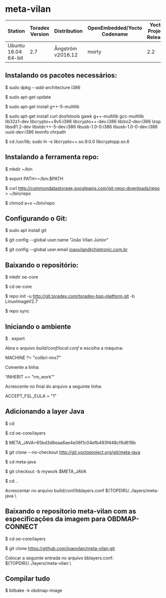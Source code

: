 # meta-vilan
|         Station       |Toradex Version|   Distribution  |OpenEmbedded/Yocto Codename|Yocto Project Release|
|-----------------------|---------------|-----------------|---------------------------|---------------------|
|  Ubuntu 16.04 64-bit  |      2.7      |Ångström v2016.12|          morty            |         2.2         |



## Instalando os pacotes necessários:

$ sudo dpkg --add-architecture i386

$ sudo apt-get update

$ sudo apt-get install g++-5-multilib

$ sudo apt-get install curl dosfstools gawk g++-multilib gcc-multilib lib32z1-dev libcrypto++9v5:i386 libcrypto++-dev:i386 liblzo2-dev:i386 lzop libsdl1.2-dev libstdc++-5-dev:i386 libusb-1.0-0:i386 libusb-1.0-0-dev:i386 uuid-dev:i386 texinfo chrpath

$ cd /usr/lib; sudo ln -s libcrypto++.so.9.0.0 libcryptopp.so.6



## Instalando a ferramenta repo:

$ mkdir ~/bin

$ export PATH=~/bin:$PATH

$ curl http://commondatastorage.googleapis.com/git-repo-downloads/repo > ~/bin/repo

$ chmod a+x ~/bin/repo



## Configurando o Git:

$ sudo apt install git

$ git config --global user.name "João Vilan Júnior"

$ git config --global user.email joaovilan@chiptronic.com.br



## Baixando o repositório:

$ mkdir oe-core

$ cd oe-core

$ repo init -u http://git.toradex.com/toradex-bsp-platform.git -b LinuxImageV2.7

$ repo sync



## Iniciando o ambiente
$ . export



Abra o arquivo *build/conf/local.conf* e escolha a máquina:

MACHINE ?= "colibri-imx7"



Comente a linha:

'INHERIT += "rm_work"'



Acrescente no final do arquivo a seguinte linha:

ACCEPT_FSL_EULA = "1"



## Adicionando a layer Java

$ cd

$ cd oe-core/layers

$ META_JAVA=65bd3d6eaa6ae4e06f1c04efb493f448cf6d619b 

$ git clone --no-checkout http://git.yoctoproject.org/git/meta-java

$ cd meta-java

$ git checkout -b mywork $META_JAVA

$ cd ..



Acrescentar no arquivo build/conf/bblayers.conf
${TOPDIR}/../layers/meta-java \



## Baixando o repositorio meta-vilan com as especificações da imagem para OBDMAP-CONNECT

$ cd oe-core/layers

$ git clone https://github.com/joaovilan/meta-vilan.git



Colocar a seguinte entrada no arquivo bblayers.conf:
${TOPDIR}/../layers/meta-vilan \



## Compilar tudo

$ bitbake -k obdmap-image
